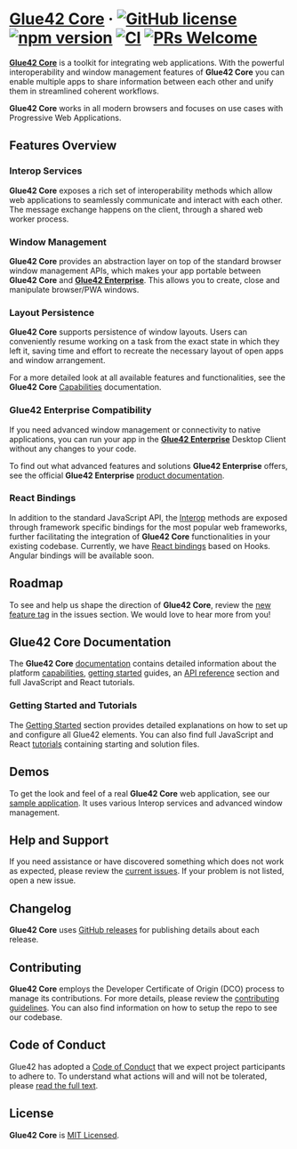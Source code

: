 # [**Glue42 Core**](https://glue42.com/core/) &middot; [![GitHub license](https://img.shields.io/badge/license-MIT-blue.svg)](https://github.com/Glue42/core/blob/master/LICENSE) [![npm version](https://badge.fury.io/js/%40glue42%2Fweb.svg)](https://badge.fury.io/js/%40glue42%2Fweb) [![CI](https://github.com/Glue42/Core/workflows/Node.js%20CI/badge.svg?branch=master)](https://github.com/Glue42/core/actions) [![PRs Welcome](https://img.shields.io/badge/PRs-welcome-brightgreen.svg)](https://github.com/Glue42/core/blob/master/CONTRIBUTING.md)

[**Glue42 Core**](https://docs.glue42.com/core/what-is-glue42-core/introduction/index.html) is a toolkit for integrating web applications. With the powerful interoperability and window management features of **Glue42 Core** you can enable multiple apps to share information between each other and unify them in streamlined coherent workflows.

**Glue42 Core** works in all modern browsers and focuses on use cases with Progressive Web Applications.

## Features Overview

### Interop Services

**Glue42 Core** exposes a rich set of interoperability methods which allow web applications to seamlessly communicate and interact with each other. The message exchange happens on the client, through a shared web worker process.

### Window Management

**Glue42 Core** provides an abstraction layer on top of the standard browser window management APIs, which makes your app portable between **Glue42 Core** and [**Glue42 Enterprise**](https://glue42.com/desktop-enterprise/). This allows you to create, close and manipulate browser/PWA windows.

### Layout Persistence

**Glue42 Core** supports persistence of window layouts. Users can conveniently resume working on a task from the exact state in which they left it, saving time and effort to recreate the necessary layout of open apps and window arrangement.

For a more detailed look at all available features and functionalities, see the **Glue42 Core** [Capabilities](https://docs.glue42.com/core/what-is-glue42-core/capabilities/index.html) documentation.

### Glue42 Enterprise Compatibility

If you need advanced window management or connectivity to native applications, you can run your app in the [**Glue42 Enterprise**](https://glue42.com/desktop-enterprise/) Desktop Client without any changes to your code.

To find out what advanced features and solutions **Glue42 Enterprise** offers, see the official **Glue42 Enterprise** [product documentation](https://docs.glue42.com/).

### React Bindings

In addition to the standard JavaScript API, the [Interop](https://docs.glue42.com/glue42-concepts/data-sharing-between-apps/interop/overview/index.html) methods are exposed through framework specific bindings for the most popular web frameworks, further facilitating the integration of **Glue42 Core** functionalities in your existing codebase. Currently, we have [React bindings](https://docs.glue42.com/core/getting-started/setting-application/react/index.html) based on Hooks. Angular bindings will be available soon.

## Roadmap

To see and help us shape the direction of **Glue42 Core**, review the [new feature tag](https://github.com/Glue42/core/issues?q=is%3Aissue+is%3Aopen+label%3A%22tag%3A+new+feature%22) in the issues section. We would love to hear more from you!

## Glue42 Core Documentation

The **Glue42 Core** [documentation](https://docs.glue42.com/core/what-is-glue42-core/introduction/index.html) contains detailed information about the platform [capabilities](https://docs.glue42.com/core/what-is-glue42-core/capabilities/index.html), [getting started](https://docs.glue42.com/core/getting-started/quick-start/index.html) guides, an [API reference](https://docs.glue42.com/reference/core/latest/glue42%20web/index.html) section and full JavaScript and React tutorials. 

### Getting Started and Tutorials

The [Getting Started](https://docs.glue42.com/core/getting-started/quick-start/index.html) section provides detailed explanations on how to set up and configure all Glue42 elements. You can also find full JavaScript and React [tutorials](https://docs.glue42.com/core/tutorials/index.html) containing starting and solution files.

## Demos

To get the look and feel of a real **Glue42 Core** web application, see our [sample application](https://start-of-day.glue42.com/). It uses various Interop services and advanced window management.

## Help and Support

If you need assistance or have discovered something which does not work as expected, please review the [current issues](https://github.com/Glue42/core/issues). If your problem is not listed, open a new issue.

## Changelog

**Glue42 Core** uses [GitHub releases](https://github.com/Glue42/core/releases) for publishing details about each release.

## Contributing

**Glue42 Core** employs the Developer Certificate of Origin (DCO) process to manage its contributions. For more details, please review the [contributing guidelines](https://github.com/Glue42/core/blob/master/CONTRIBUTING.md). You can also find information on how to setup the repo to see our codebase.

## Code of Conduct

Glue42 has adopted a [Code of Conduct](https://github.com/Glue42/core/blob/master/CODE_OF_CONDUCT.md) that we expect project participants to adhere to. To understand what actions will and will not be tolerated, please [read the full text](https://github.com/Glue42/core/blob/master/CODE_OF_CONDUCT.md).

## License

**Glue42 Core** is [MIT Licensed](https://github.com/glue42/core/blob/master/LICENSE).